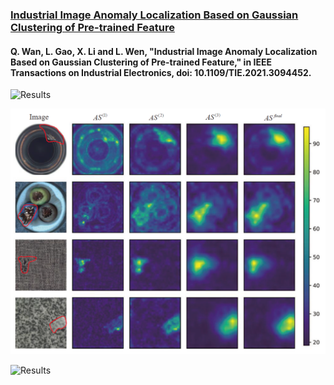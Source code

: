 ### [Industrial Image Anomaly Localization Based on Gaussian Clustering of Pre-trained Feature](https://ieeexplore.ieee.org/document/9479740)

#### Q. Wan, L. Gao, X. Li and L. Wen, "Industrial Image Anomaly Localization Based on Gaussian Clustering of Pre-trained Feature," in IEEE Transactions on Industrial Electronics, doi: 10.1109/TIE.2021.3094452.
![Results](./gcpf.bmp)
 
 <p align="center">
	<img src="score.bmp" />
</p> 

![Results](./results.bmp)